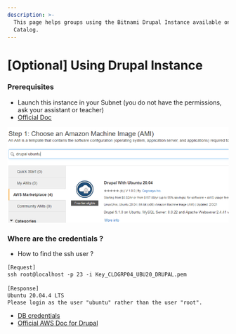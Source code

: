 ```yaml
---
description: >-
  This page helps groups using the Bitnami Drupal Instance available on AWS
  Catalog.
---
```


# \[Optional] Using Drupal Instance

### Prerequisites

* Launch this instance in your Subnet (you do not have the permissions, ask your assistant or teacher)
* [Official Doc](https://aws.amazon.com/marketplace/pp/prodview-iy6vp2fw4kise?ref=cns\_srchrow)

![](<../../.gitbook/assets/image (13).png>)

### Where are the credentials ?

* How to find the ssh user ?

```
[Request]
ssh root@localhost -p 23 -i Key_CLDGRP04_UBU20_DRUPAL.pem

[Response]
Ubuntu 20.04.4 LTS
Please login as the user "ubuntu" rather than the user "root".
```

* [DB credentials](https://secureanycloud.com/drupal-stack-technical-support-cloud-help-azure-azws-opensource-cognosys/)
* [Official AWS Doc for Drupal](https://aws-quickstart.s3.amazonaws.com/quickstart-drupal/doc/drupal-on-the-aws-cloud.pdf)
